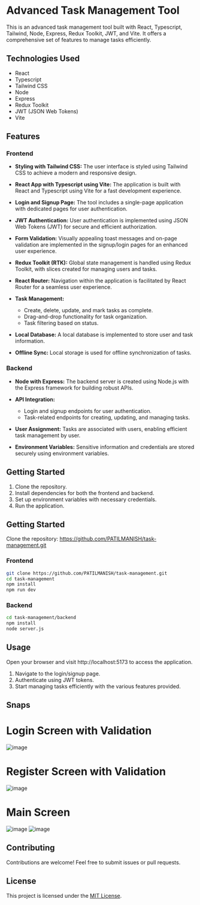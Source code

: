 # Advanced Task Management Tool

This is an advanced task management tool built with React, Typescript, Tailwind, Node, Express, Redux Toolkit, JWT, and Vite. It offers a comprehensive set of features to manage tasks efficiently.

## Technologies Used
- React
- Typescript
- Tailwind CSS
- Node
- Express
- Redux Toolkit
- JWT (JSON Web Tokens)
- Vite

## Features

### Frontend
- **Styling with Tailwind CSS:** The user interface is styled using Tailwind CSS to achieve a modern and responsive design.

- **React App with Typescript using Vite:** The application is built with React and Typescript using Vite for a fast development experience.

- **Login and Signup Page:** The tool includes a single-page application with dedicated pages for user authentication.

- **JWT Authentication:** User authentication is implemented using JSON Web Tokens (JWT) for secure and efficient authorization.

- **Form Validation:** Visually appealing toast messages and on-page validation are implemented in the signup/login pages for an enhanced user experience.

- **Redux Toolkit (RTK):** Global state management is handled using Redux Toolkit, with slices created for managing users and tasks.

- **React Router:** Navigation within the application is facilitated by React Router for a seamless user experience.

- **Task Management:**
  - Create, delete, update, and mark tasks as complete.
  - Drag-and-drop functionality for task organization.
  - Task filtering based on status.

- **Local Database:** A local database is implemented to store user and task information.

- **Offline Sync:** Local storage is used for offline synchronization of tasks.

### Backend
- **Node with Express:** The backend server is created using Node.js with the Express framework for building robust APIs.

- **API Integration:**
  - Login and signup endpoints for user authentication.
  - Task-related endpoints for creating, updating, and managing tasks.

- **User Assignment:** Tasks are associated with users, enabling efficient task management by user.

- **Environment Variables:** Sensitive information and credentials are stored securely using environment variables.

## Getting Started

1. Clone the repository.
2. Install dependencies for both the frontend and backend.
3. Set up environment variables with necessary credentials.
4. Run the application.

## Getting Started

 Clone the repository: https://github.com/PATILMANISH/task-management.git
 
### Frontend
   ```bash
   git clone https://github.com/PATILMANISH/task-management.git
   cd task-management
   npm install
   npm run dev
   ```
   
### Backend
   ```bash
   cd task-management/backend
   npm install
   node server.js
   ```

## Usage
Open your browser and visit http://localhost:5173 to access the application.

1. Navigate to the login/signup page.
2. Authenticate using JWT tokens.
3. Start managing tasks efficiently with the various features provided.

## Snaps
# Login Screen with Validation
![image](https://github.com/PATILMANISH/task-management/assets/20597500/3099aa60-5ace-4329-bbe3-29f1fa5106c0)

# Register Screen with Validation
![image](https://github.com/PATILMANISH/task-management/assets/20597500/47440f80-e426-4067-89f1-f535509a192c)

# Main Screen
![image](https://github.com/PATILMANISH/task-management/assets/20597500/3975d3f1-33e3-4188-8e5c-6f1c86d457a7)
![image](https://github.com/PATILMANISH/task-management/assets/20597500/e6add36c-e668-4fb3-ae94-7fda0daec2d9)


## Contributing

Contributions are welcome! Feel free to submit issues or pull requests.

## License

This project is licensed under the [MIT License](LICENSE).
